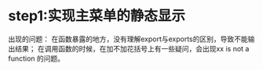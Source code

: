 step1:实现主菜单的静态显示
=========================

出现的问题：
在函数暴露的地方，没有理解export与exports的区别，导致不能输出结果；
在调用函数的时候，在加不加花括号上有一些疑问，会出现xx is not a function 的问题。
